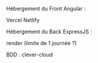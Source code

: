 Hébergement du Front Angular :

Vercel
Netlify

Hébergement du Back ExpressJS :

render (limite de 1 journée ?)

BDD :
clever-cloud
